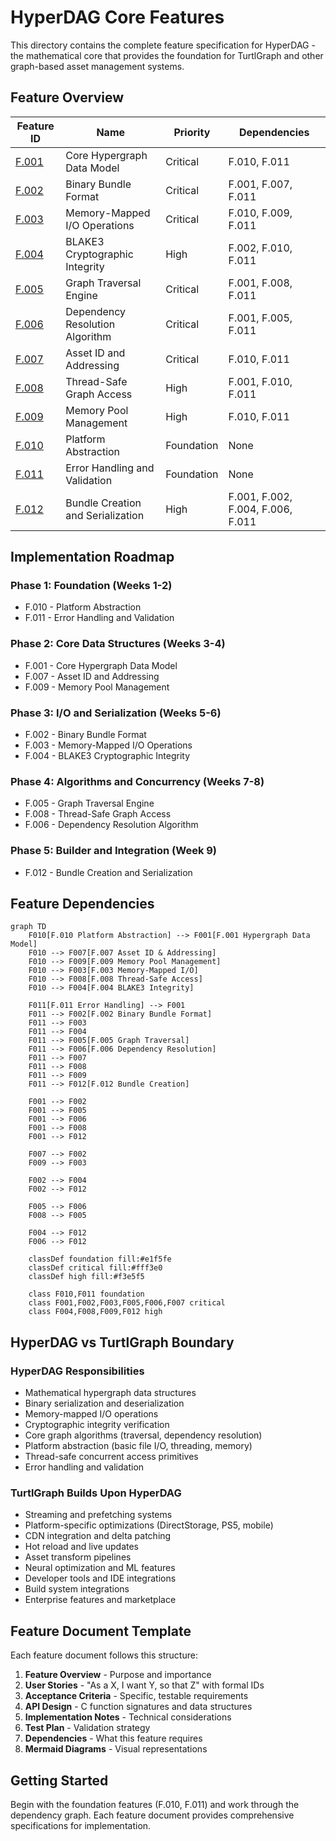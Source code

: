 # HyperDAG Core Features

This directory contains the complete feature specification for HyperDAG - the mathematical core that provides the foundation for TurtlGraph and other graph-based asset management systems.

## Feature Overview

| Feature ID | Name | Priority | Dependencies |
|------------|------|----------|--------------|
| [F.001](F001-core-hypergraph-data-model.md) | Core Hypergraph Data Model | Critical | F.010, F.011 |
| [F.002](F002-binary-bundle-format.md) | Binary Bundle Format | Critical | F.001, F.007, F.011 |
| [F.003](F003-memory-mapped-io-operations.md) | Memory-Mapped I/O Operations | Critical | F.010, F.009, F.011 |
| [F.004](F004-blake3-cryptographic-integrity.md) | BLAKE3 Cryptographic Integrity | High | F.002, F.010, F.011 |
| [F.005](F005-graph-traversal-engine.md) | Graph Traversal Engine | Critical | F.001, F.008, F.011 |
| [F.006](F006-dependency-resolution-algorithm.md) | Dependency Resolution Algorithm | Critical | F.001, F.005, F.011 |
| [F.007](F007-asset-id-and-addressing.md) | Asset ID and Addressing | Critical | F.010, F.011 |
| [F.008](F008-thread-safe-graph-access.md) | Thread-Safe Graph Access | High | F.001, F.010, F.011 |
| [F.009](F009-memory-pool-management.md) | Memory Pool Management | High | F.010, F.011 |
| [F.010](F010-platform-abstraction.md) | Platform Abstraction | Foundation | None |
| [F.011](F011-error-handling-validation.md) | Error Handling and Validation | Foundation | None |
| [F.012](F012-bundle-creation-serialization.md) | Bundle Creation and Serialization | High | F.001, F.002, F.004, F.006, F.011 |

## Implementation Roadmap

### Phase 1: Foundation (Weeks 1-2)
- F.010 - Platform Abstraction
- F.011 - Error Handling and Validation

### Phase 2: Core Data Structures (Weeks 3-4)
- F.001 - Core Hypergraph Data Model  
- F.007 - Asset ID and Addressing
- F.009 - Memory Pool Management

### Phase 3: I/O and Serialization (Weeks 5-6)
- F.002 - Binary Bundle Format
- F.003 - Memory-Mapped I/O Operations
- F.004 - BLAKE3 Cryptographic Integrity

### Phase 4: Algorithms and Concurrency (Weeks 7-8)
- F.005 - Graph Traversal Engine
- F.008 - Thread-Safe Graph Access
- F.006 - Dependency Resolution Algorithm

### Phase 5: Builder and Integration (Week 9)
- F.012 - Bundle Creation and Serialization

## Feature Dependencies

```mermaid
graph TD
    F010[F.010 Platform Abstraction] --> F001[F.001 Hypergraph Data Model]
    F010 --> F007[F.007 Asset ID & Addressing]
    F010 --> F009[F.009 Memory Pool Management]
    F010 --> F003[F.003 Memory-Mapped I/O]
    F010 --> F008[F.008 Thread-Safe Access]
    F010 --> F004[F.004 BLAKE3 Integrity]
    
    F011[F.011 Error Handling] --> F001
    F011 --> F002[F.002 Binary Bundle Format]
    F011 --> F003
    F011 --> F004
    F011 --> F005[F.005 Graph Traversal]
    F011 --> F006[F.006 Dependency Resolution]
    F011 --> F007
    F011 --> F008
    F011 --> F009
    F011 --> F012[F.012 Bundle Creation]
    
    F001 --> F002
    F001 --> F005
    F001 --> F006
    F001 --> F008
    F001 --> F012
    
    F007 --> F002
    F009 --> F003
    
    F002 --> F004
    F002 --> F012
    
    F005 --> F006
    F008 --> F005
    
    F004 --> F012
    F006 --> F012
    
    classDef foundation fill:#e1f5fe
    classDef critical fill:#fff3e0
    classDef high fill:#f3e5f5
    
    class F010,F011 foundation
    class F001,F002,F003,F005,F006,F007 critical
    class F004,F008,F009,F012 high
```

## HyperDAG vs TurtlGraph Boundary

### HyperDAG Responsibilities
- Mathematical hypergraph data structures
- Binary serialization and deserialization
- Memory-mapped I/O operations
- Cryptographic integrity verification
- Core graph algorithms (traversal, dependency resolution)
- Platform abstraction (basic file I/O, threading, memory)
- Thread-safe concurrent access primitives
- Error handling and validation

### TurtlGraph Builds Upon HyperDAG
- Streaming and prefetching systems
- Platform-specific optimizations (DirectStorage, PS5, mobile)
- CDN integration and delta patching
- Hot reload and live updates
- Asset transform pipelines
- Neural optimization and ML features
- Developer tools and IDE integrations
- Build system integrations
- Enterprise features and marketplace

## Feature Document Template

Each feature document follows this structure:

1. **Feature Overview** - Purpose and importance
2. **User Stories** - "As a X, I want Y, so that Z" with formal IDs
3. **Acceptance Criteria** - Specific, testable requirements
4. **API Design** - C function signatures and data structures
5. **Implementation Notes** - Technical considerations
6. **Test Plan** - Validation strategy
7. **Dependencies** - What this feature requires
8. **Mermaid Diagrams** - Visual representations

## Getting Started

Begin with the foundation features (F.010, F.011) and work through the dependency graph. Each feature document provides comprehensive specifications for implementation.